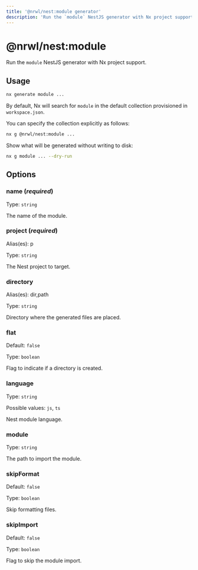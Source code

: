 ```yaml
---
title: '@nrwl/nest:module generator'
description: 'Run the `module` NestJS generator with Nx project support.'
---
```


# @nrwl/nest:module

Run the `module` NestJS generator with Nx project support.

## Usage

```bash
nx generate module ...
```

By default, Nx will search for `module` in the default collection provisioned in `workspace.json`.

You can specify the collection explicitly as follows:

```bash
nx g @nrwl/nest:module ...
```

Show what will be generated without writing to disk:

```bash
nx g module ... --dry-run
```

## Options

### name (_**required**_)

Type: `string`

The name of the module.

### project (_**required**_)

Alias(es): p

Type: `string`

The Nest project to target.

### directory

Alias(es): dir,path

Type: `string`

Directory where the generated files are placed.

### flat

Default: `false`

Type: `boolean`

Flag to indicate if a directory is created.

### language

Type: `string`

Possible values: `js`, `ts`

Nest module language.

### module

Type: `string`

The path to import the module.

### skipFormat

Default: `false`

Type: `boolean`

Skip formatting files.

### skipImport

Default: `false`

Type: `boolean`

Flag to skip the module import.
